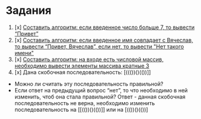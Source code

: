 # Задания


1. [x] [Составить алгоритм: если введенное число больше 7, то вывести “Привет”]()
2. [x] [Составить алгоритм: если введенное имя совпадает с Вячеслав, то вывести “Привет, Вячеслав”, если нет, то вывести "Нет такого имени"
   ]()
3. [x] [Составить алгоритм: на входе есть числовой массив, необходимо вывести элементы массива кратные 3]()
4. [x] Дана скобочная последовательность: [((())()(())]]
- Можно ли считать эту последовательность правильной?
- Если ответ на предыдущий вопрос “нет”, то что необходимо в ней изменить, чтоб она стала правильной?
  Ответ - данная скобочная последовательность не верна, необходимо изменить последовательность на [[(())()(())]] или на [(())()(())] 